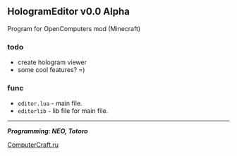 HologramEditor v0.0 Alpha
---
Program for OpenComputers mod (Minecraft)

### todo
* create hologram viewer
* some cool features? =) 

### func

* `editor.lua` - main file.
* `editorlib` - lib file for main file.

***
***Programming: NEO, Totoro***

[ComputerCraft.ru](http://computercraft.ru/forum/ "ComputerCraft Forum")
